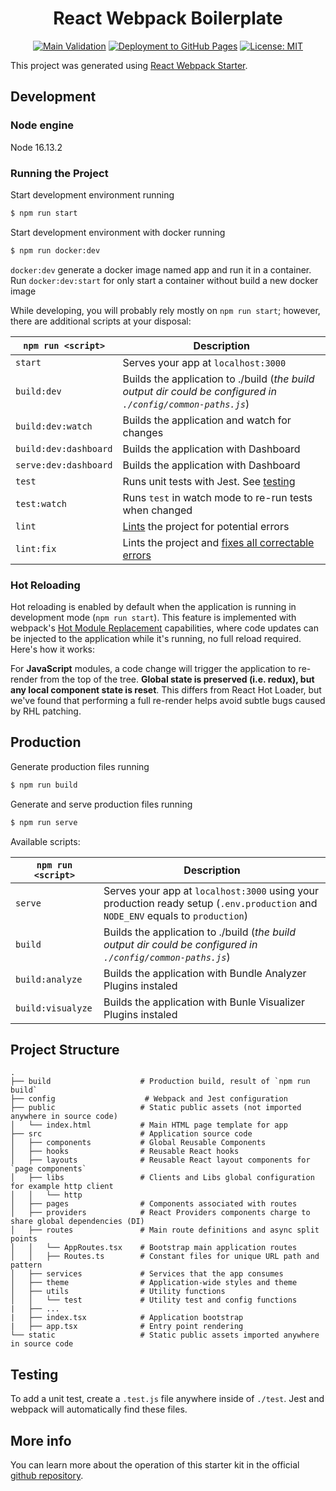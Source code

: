 <div align="center">
<h1>React Webpack Boilerplate</h1>

</div>
<div align="center">

[![Main Validation](https://github.com/nanlabs/react-webpack-boilerplate/actions/workflows/ci.yml/badge.svg)](https://github.com/nanlabs/react-webpack-boilerplate/actions/workflows/ci.yml)
[![Deployment to GitHub Pages](https://github.com/nanlabs/react-webpack-boilerplate/actions/workflows/deployment.yml/badge.svg)](https://github.com/nanlabs/react-webpack-boilerplate/actions/workflows/deployment.yml)
[![License: MIT][licensebadge]][licenseurl]

[licensebadge]: https://img.shields.io/badge/License-MIT-blue.svg
[licenseurl]: https://github.com/vlang/nanlabs/react-webpack-boilerplate/master/LICENSE

</div>

This project was generated using [React Webpack Starter](https://github.com/Create-Node-App/create-react-webpack-app).

## Development

### Node engine

Node 16.13.2

### Running the Project

Start development environment running

```sh
$ npm run start
```

Start development environment with docker running

```sh
$ npm run docker:dev
```

`docker:dev` generate a docker image named app and run it in a container. Run `docker:dev:start` for only start a container without build a new docker image

While developing, you will probably rely mostly on `npm run start`; however, there are additional scripts at your disposal:

| `npm run <script>`    | Description                                                                                                             |
| --------------------- | ----------------------------------------------------------------------------------------------------------------------- |
| `start`               | Serves your app at `localhost:3000`                                                                                     |
| `build:dev`           | Builds the application to ./build (_the build output dir could be configured in `./config/common-paths.js`_)            |
| `build:dev:watch`     | Builds the application and watch for changes                                                                            |
| `build:dev:dashboard` | Builds the application with Dashboard                                                                                   |
| `serve:dev:dashboard` | Builds the application with Dashboard                                                                                   |
| `test`                | Runs unit tests with Jest. See [testing](#testing)                                                                      |
| `test:watch`          | Runs `test` in watch mode to re-run tests when changed                                                                  |
| `lint`                | [Lints](http://stackoverflow.com/questions/8503559/what-is-linting) the project for potential errors                    |
| `lint:fix`            | Lints the project and [fixes all correctable errors](http://eslint.org/docs/user-guide/command-line-interface.html#fix) |

### Hot Reloading

Hot reloading is enabled by default when the application is running in development mode (`npm run start`). This feature is implemented with webpack's [Hot Module Replacement](https://webpack.github.io/docs/hot-module-replacement.html) capabilities, where code updates can be injected to the application while it's running, no full reload required. Here's how it works:

For **JavaScript** modules, a code change will trigger the application to re-render from the top of the tree. **Global state is preserved (i.e. redux), but any local component state is reset**. This differs from React Hot Loader, but we've found that performing a full re-render helps avoid subtle bugs caused by RHL patching.

## Production

Generate production files running

```sh
$ npm run build
```

Generate and serve production files running

```sh
$ npm run serve
```

Available scripts:

| `npm run <script>` | Description                                                                                                                     |
| ------------------ | ------------------------------------------------------------------------------------------------------------------------------- |
| `serve`            | Serves your app at `localhost:3000` using your production ready setup (`.env.production` and `NODE_ENV` equals to `production`) |
| `build`            | Builds the application to ./build (_the build output dir could be configured in `./config/common-paths.js`_)                    |
| `build:analyze`    | Builds the application with Bundle Analyzer Plugins instaled                                                                    |
| `build:visualyze`  | Builds the application with Bunle Visualizer Plugins instaled                                                                   |

## Project Structure

```
.
├── build                    # Production build, result of `npm run build`
├── config                    # Webpack and Jest configuration
├── public                   # Static public assets (not imported anywhere in source code)
│   └── index.html           # Main HTML page template for app
├── src                      # Application source code
│   ├── components           # Global Reusable Components
│   ├── hooks                # Reusable React hooks
│   ├── layouts              # Reusable React layout components for `page components`
│   ├── libs                 # Clients and Libs global configuration for example http client
│   │   └── http
│   ├── pages                # Components associated with routes
│   ├── providers            # React Providers components charge to share global dependencies (DI)
│   ├── routes               # Main route definitions and async split points
│   │   └── AppRoutes.tsx    # Bootstrap main application routes
│   │   ├── Routes.ts        # Constant files for unique URL path and pattern 
│   ├── services             # Services that the app consumes
│   ├── theme                # Application-wide styles and theme
│   ├── utils                # Utility functions
│   │   └── test             # Utility test and config functions  
|   ├── ...
|   ├── index.tsx            # Application bootstrap
|   ├── app.tsx              # Entry point rendering
└── static                   # Static public assets imported anywhere in source code
```

## Testing

To add a unit test, create a `.test.js` file anywhere inside of `./test`. Jest and webpack will automatically find these files.

## More info

You can learn more about the operation of this starter kit in the official [github repository](https://github.com/Create-Node-App/create-react-webpack-app).
